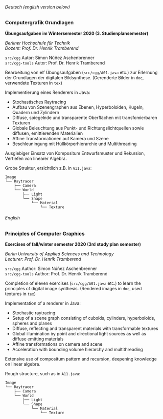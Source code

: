 ###### Deutsch (english version below)

### Computergrafik Grundlagen
**Übungsaufgaben im Wintersemester 2020 (3. Studienplansemester)**

*Berliner Hochschule für Technik*  
*Dozent: Prof. Dr. Henrik Tramberend*

`src/cgg` Autor: Simon Núñez Aschenbrenner  
`src/cgg-tools` Autor: Prof. Dr. Henrik Tramberend

Bearbeitung von elf Übungsaufgaben (`src/cgg/A01.java` etc.) zur Erlernung der Grundlagen der digitalen Bildsynthese.
(Gerenderte Bilder in `doc`, verwendete Texturen in `tex`)

Implementierung eines Renderers in Java:
- Stochastisches Raytracing
- Aufbau von Szenengraphen aus Ebenen, Hyperboloiden, Kugeln, Quadern und Zylindern
- Diffuse, spiegelnde und transparente Oberflächen mit transfomierbaren Texturen
- Globale Beleuchtung aus Punkt- und Richtungslichtquellen sowie diffusen, emittierenden Materialien
- Affine Transformationen auf Kamera und Szene
- Beschleuningung mit Hüllkörperhierarchie und Multithreading

Ausgiebiger Einsatz von Kompositum Entwurfsmuster und Rekursion, Vertiefen von linearer Algebra.

Grobe Struktur, ersichtlich z.B. in `A11.java`:
```
Image
└── Raytracer
    ├── Camera
    └── World
        ├── Light
        └── Shape
            └── Material
                └── Texture
```


###### English

### Principles of Computer Graphics
**Exercises of fall/winter semester 2020 (3rd study plan semester)**

*Berlin University of Applied Sciences and Technology*  
*Lecturer: Prof. Dr. Henrik Tramberend*

`src/cgg` Author: Simon Núñez Aschenbrenner  
`src/cgg-tools` Author: Prof. Dr. Henrik Tramberend

Completion of eleven exercises (`src/cgg/A01.java` etc.) to learn the principles of digital image synthesis.
(Rendered images in `doc`, used textures in `tex`)

Implementation of a renderer in Java:
- Stochastic raytracing
- Setup of a scene graph consisting of cuboids, cylinders, hyperboloids, spheres and planes
- Diffuse, reflecting and transparent materials with transformable textures
- Global illumination by point and directional light sources as well as diffuse emitting materials
- Affine transformations on camera and scene
- Acceleration with bounding volume hierarchy and multithreading

Extensive use of compositum pattern and recursion, deepening knowledge on linear algebra.

Rough structure, such as in `A11.java`:
```
Image
└── Raytracer
    ├── Camera
    └── World
        ├── Light
        └── Shape
            └── Material
                └── Texture
```
